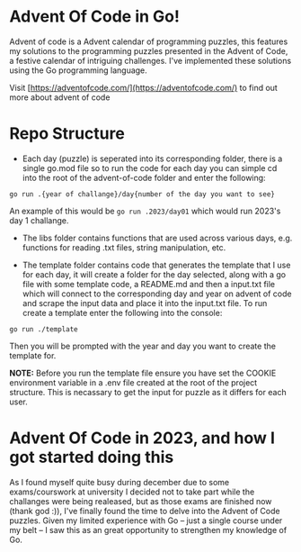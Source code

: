 # Advent Of Code in Go!

Advent of code is a Advent calendar of programming puzzles, this features my solutions to the programming puzzles presented in the Advent of Code, a festive calendar of intriguing challenges. I've implemented these solutions using the Go programming language.

Visit [https://adventofcode.com/](https://adventofcode.com/) to find out more about advent of code

# Repo Structure

- Each day (puzzle) is seperated into its corresponding folder, there is a single go.mod file so to run the code for each day you can simple cd into the root of the advent-of-code folder and enter the following:

```console
go run .{year of challange}/day{number of the day you want to see}
```

An example of this would be `go run .2023/day01` which would run 2023's day 1 challange.

- The libs folder contains functions that are used across various days, e.g. functions for reading .txt files, string manipulation, etc.

- The template folder contains code that generates the template that I use for each day, it will create a folder for the day selected, along with a go file with some template code, a README.md and then a input.txt file which will connect to the corresponding day and year on advent of code and scrape the input data and place it into the input.txt file. To run create a template enter the following into the console:

```console
go run ./template
```

Then you will be prompted with the year and day you want to create the template for.

**NOTE:** Before you run the template file ensure you have set the COOKIE environment variable in a .env file created at the root of the project structure. This is necassary to get the input for puzzle as it differs for each user.

# Advent Of Code in 2023, and how I got started doing this

As I found myself quite busy during december due to some exams/courswork at university I decided not to take part while the challanges were being realeased, but as those exams are finished now (thank god :)), I've finally found the time to delve into the Advent of Code puzzles. Given my limited experience with Go – just a single course under my belt – I saw this as an great opportunity to strengthen my knowledge of Go. 